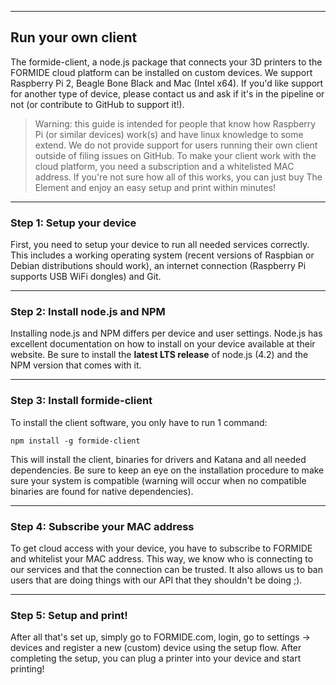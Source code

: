 
---
## Run your own client
The formide-client, a node.js package that connects your 3D printers to the FORMIDE cloud platform can be installed on custom devices. We support Raspberry Pi 2, Beagle Bone Black and Mac (Intel x64). If you'd like support for another type of device, please contact us and ask if it's in the pipeline or not (or contribute to GitHub to support it!).

> Warning: this guide is intended for people that know how Raspberry Pi (or similar devices) work(s) and have linux
knowledge to some extend. We do not provide support for users running their own client outside of filing issues on GitHub.
To make your client work with the cloud platform, you need a subscription and a whitelisted MAC address. If you're not sure
how all of this works, you can just buy The Element and enjoy an easy setup and print within minutes!

---
### Step 1: Setup your device
First, you need to setup your device to run all needed services correctly. This includes a working operating system (recent versions of Raspbian or Debian distributions should work), an internet connection (Raspberry Pi supports USB WiFi dongles) and Git.

---
### Step 2: Install node.js and NPM
Installing node.js and NPM differs per device and user settings. Node.js has excellent documentation on how to install on your device available at their website. Be sure to install the **latest LTS release** of node.js (4.2) and the NPM version that comes with it.

---
### Step 3: Install formide-client
To install the client software, you only have to run 1 command:

```
npm install -g formide-client
```

This will install the client, binaries for drivers and Katana and all needed dependencies. Be sure to keep an eye on the installation procedure to make sure your system is compatible (warning will occur when no compatible binaries are found for native dependencies).

---
### Step 4: Subscribe your MAC address
To get cloud access with your device, you have to subscribe to FORMIDE and whitelist your MAC address. This way, we know who is
connecting to our services and that the connection can be trusted. It also allows us to ban users that are doing things with our
API that they shouldn't be doing ;).

---
### Step 5: Setup and print!
After all that's set up, simply go to FORMIDE.com, login, go to settings -> devices and register a new (custom) device using the setup flow. After completing the setup, you can plug a printer into your device and start printing!
